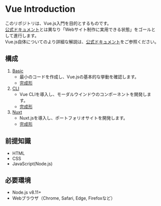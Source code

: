 # Vue Introduction
このリポジトリは、Vue.js入門を目的とするものです。  
[公式ドキュメント](https://jp.vuejs.org/)とは異なり「Webサイト制作に実用できる状態」をゴールとして進行します。  
Vue.js自体についてのより詳細な解説は、[公式ドキュメント](https://jp.vuejs.org/)をご参照ください。

## 構成
1. [Basic](./basic)  
    * 最小のコードを作成し、Vue.jsの基本的な挙動を確認します。  
    * [完成形](https://vue-introduction-basic.netlify.com)
2. [CLI](./cli)  
    * Vue CLIを導入し、モーダルウインドウのコンポーネントを開発します。  
    * [完成形](https://vue-introduction-cli.netlify.com)
3. [Nuxt](./nuxt)  
    * Nuxt.jsを導入し、ポートフォリオサイトを開発します。  
    * [完成形](https://vue-introduction-nuxt.netlify.com)

## 前提知識
* HTML
* CSS
* JavaScript(Node.js)

## 必要環境
* Node.js v8.11+
* Webブラウザ（Chrome, Safari, Edge, Firefoxなど）
